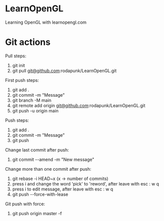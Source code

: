 # LearnOpenGL
Learning OpenGL with learnopengl.com

# Git actions
Pull steps:
1. git init
2. git pull git@github.com:rodapunk/LearnOpenGL.git

First push steps:
1. git add .
2. git commit -m "Message"
3. git branch -M main
4. git remote add origin git@github.com:rodapunk/LearnOpenGL.git
5. git push -u origin main
  
Push steps:
1. git add .
2. git commit -m "Message"
3. git push

Change last commit after push:
1. git commit --amend -m "New message"

Change more than one commit after push:
1. git rebase -i HEAD~x (x -> number of commits)
2. press i and change the word 'pick' to 'reword', after leave with esc : w q
3. press i to edit message, after leave with esc : w q
4. git push --force-with-lease

Git push with force:
1. git push origin master -f
